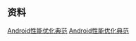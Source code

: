 





## 资料

[Android性能优化典范](https://link.zhihu.com/?target=http%3A//hukai.me/android-performance-patterns/)
[Android性能优化典范](https://link.zhihu.com/?target=http%3A//hukai.me/android-performance-patterns-season-5/)

